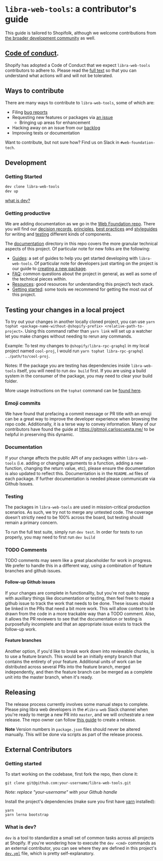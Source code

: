 # `libra-web-tools`: a contributor's guide

This guide is tailored to Shopifolk, although we welcome contributions from [the broader development community](#external-contributors) as well.

## [Code of conduct](./CODE_OF_CONDUCT.md).

Shopify has adopted a Code of Conduct that we expect `libra-web-tools` contributors to adhere to. Please read the [full text](./CODE_OF_CONDUCT.md) so that you can understand what actions will and will not be tolerated.

## Ways to contribute

There are many ways to contribute to `libra-web-tools`, some of which are:

- Filing [bug reports](https://github.com/Shopify/libra-web-tools/issues/new?template=BUG_REPORT.md)
- Requesting new features or packages via [an issue](https://github.com/Shopify/libra-web-tools/issues/new/choose)
  - Bringing up areas for enhancement
- Hacking away on an issue from our [backlog](https://github.com/Shopify/libra-web-tools/issues)
- Improving tests or documentation

Want to contribute, but not sure how? Find us on Slack in `#web-foundation-tech`.

## Development

### Getting Started

```bash
dev clone libra-web-tools
dev up
```

[what is dev?](#what-is-dev)

### Getting productive

We are adding documentation as we go in the [Web Foundation repo](https://github.com/Shopify/web-foundation). There you will find our [decision records](https://github.com/Shopify/web-foundation/tree/master/Decision%20records), [principles](https://github.com/Shopify/web-foundation/tree/master/Principles), [best practices](https://github.com/Shopify/web-foundation/tree/master/Best%20practices) and [styleguides](https://github.com/Shopify/web-foundation/tree/master/Styleguides) for writing and [testing](https://github.com/Shopify/web-foundation/blob/master/Best%20practices/Testing.md) different kinds of components.

The [documentation](../documentation) directory in this repo covers the more granular technical aspects of this project. Of particular note for new folks are the following:

- [Guides](../documentation/guides): a set of guides to help you get started developing with `libra-web-tools`. Of particular note for developers just starting on the project is our guide to [creating a new package](../documentation/guides/creating-a-new-package.md).
- [FAQ](../documentation/FAQ.md): common questions about the project in general, as well as some of the technical pieces within.
- [Resources](../documentation/resources.md): good resources for understanding this project’s tech stack.
- [Getting started](../documentation/getting-started.md): some tools we recommend for getting the most out of this project.

## Testing your changes in a local project

To try out your changes in another locally cloned project, you can use `yarn tophat <package-name-without-@shopify-prefix> <relative-path-to-project>`. Using this command rather than `yarn link` will set up a watcher let you make changes without needing to rerun any commands.

Example: To test my changes to `@shopify/libra-rpc-graphql` in my local project named `cool-proj`, I would run `yarn tophat libra-rpc-graphql ../path/to/cool-proj`.

Notes: If the package you are testing has dependencies inside `libra-web-tools` itself, you will need to run `dev build` first. If you are using a build system in the consumer of the package, you may need to clear your build folder.

More usage instructions on the `tophat` command can be [found here](https://github.com/Shopify/webgen/blob/master/docs/TOPHAT.md).

### Emoji commits

We have found that prefacing a commit message or PR title with an emoji can be a great way to improve the developer experience when browsing the repo code. Additionally, it is a terse way to convey information. Many of our contributors have found the guide at https://gitmoji.carloscuesta.me/ to be helpful in preserving this dynamic.

### Documentation

If your change affects the public API of any packages within `libra-web-tools` (i.e. adding or
changing arguments to a function, adding a new function, changing the
return value, etc), please ensure the documentation is also updated to
reflect this. Documentation is in the `README.md` files of each package. If further documentation is needed please communicate via Github Issues.

### Testing

The packages in `libra-web-tools` are used in mission-critical production scenarios. As such, we try not to merge any untested code. The coverage doesn't strictly need to be 100% across the board, but testing should remain a primary concern.

To run the full test suite, simply run `dev test`. In order for tests to run properly, you may need to first run `dev build`

### TODO Comments

TODO comments may seem like a great placeholder for work in progress. We prefer to handle this in a different way, using a combination of feature branches and github issues.

#### Follow-up Github issues

If your changes are complete in functionality, but you're not quite happy with auxillary things like documentation or testing, then feel free to make a github issue to track the work that needs to be done. These issues should be linked in the PRs that need a bit more work. This will allow context to be drawn from the code in a more trackable way than a TODO comment. Also, it allows the PR reviewers to see that the documentation or testing is purposefully incomplete and that an appropriate issue exists to track the follow-up work.

#### Feature branches

Another option, if you'd like to break work down into reviewable chunks, is to use a feature branch. This would be an initially empty branch that contains the entirety of your feature. Additional units of work can be distributed across several PRs into the feature branch, merged independently, and then the feature branch can be merged as a complete unit into the master branch, when it's ready.

## Releasing

The release process currently involves some manual steps to complete. Please ping libra web developers in the `#libra-web` Slack channel when you're ready to merge a new PR into `master`, and we will orchestrate a new release. The repo owner can follow [this guide](../documentation/guides/release-and-deploy.md) to create a release.

**Note** Version numbers in `package.json` files should never be altered manually. This will be done via scripts as part of the release process.

## External Contributors

### Getting started

To start working on the codebase, first fork the repo, then clone it:

```
git clone git@github.com:your-username/libra-web-tools.git
```

_Note: replace "your-username" with your Github handle_

Install the project's dependencies (make sure you first have [yarn](https://yarnpkg.com/) installed):

```
yarn
yarn lerna bootstrap
```

### What is dev?

`dev` is a tool to standardize a small set of common tasks across all projects at Shopify. If you're wondering how to execute the `dev <cmd>` commands as an external contributor, you can see where they are defined in this project's [`dev.yml`](../dev.yml) file, which is pretty self-explanatory.
